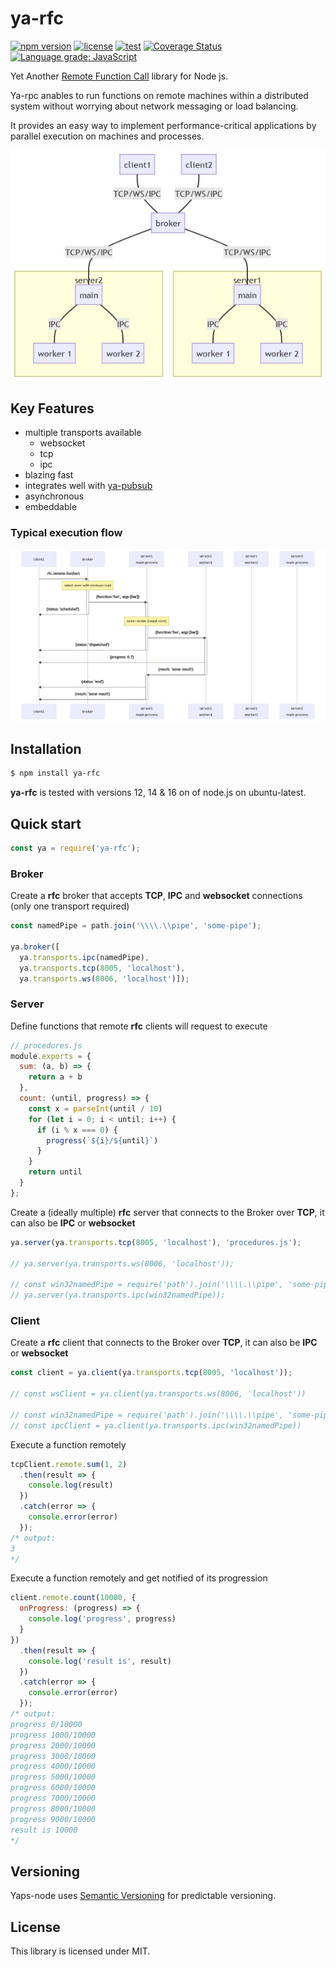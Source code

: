# ya-rfc 
[![npm version](https://badge.fury.io/js/ya-rfc.svg)](http://badge.fury.io/js/ya-rfc) [![license](https://img.shields.io/npm/l/ya-rfc.svg)](http://badge.fury.io/js/ya-rfc) [![test](https://github.com/nicocoul/ya-rfc/actions/workflows/test.yml/badge.svg)](https://github.com/nicocoul/ya-rfc/actions/workflows/test.yml) [![Coverage Status](https://coveralls.io/repos/github/nicocoul/ya-rfc/badge.svg?branch=main)](https://coveralls.io/github/nicocoul/ya-rfc?branch=main) [![Language grade: JavaScript](https://img.shields.io/lgtm/grade/javascript/g/nicocoul/ya-rfc.svg?logo=lgtm&logoWidth=18)](https://lgtm.com/projects/g/nicocoul/ya-rfc/context:javascript)

Yet Another [Remote Function Call](https://en.wikipedia.org/wiki/Remote_procedure_call) library for Node js.

Ya-rpc anables to run functions on remote machines within a distributed system without worrying about network messaging or load balancing.

It provides an easy way to implement performance-critical applications by parallel execution on machines and processes.

![basic execution flow](https://github.com/nicocoul/ya-rfc/blob/dev/img/arch.png)

## Key Features
* multiple transports available
  * websocket
  * tcp
  * ipc
* blazing fast
* integrates well with [ya-pubsub](https://www.npmjs.com/package/ya-pubsub)
* asynchronous
* embeddable

### Typical execution flow
![basic execution flow](https://github.com/nicocoul/ya-rfc/blob/dev/img/basicExecFlow.png)

## Installation
```sh
$ npm install ya-rfc
```
**ya-rfc** is tested with versions 12, 14 & 16 on of node.js on ubuntu-latest.

## Quick start
```javascript
const ya = require('ya-rfc');
```
### Broker
Create a **rfc** broker that accepts **TCP**, **IPC** and **websocket** connections (only one transport required)
``` javascript
const namedPipe = path.join('\\\\.\\pipe', 'some-pipe');

ya.broker([
  ya.transports.ipc(namedPipe),
  ya.transports.tcp(8005, 'localhost'),
  ya.transports.ws(8006, 'localhost')]);
```

### Server
Define functions that remote **rfc** clients will request to execute
``` javascript
// procedures.js
module.exports = {
  sum: (a, b) => {
    return a + b
  },
  count: (until, progress) => {
    const x = parseInt(until / 10)
    for (let i = 0; i < until; i++) {
      if (i % x === 0) {
        progress(`${i}/${until}`)
      }
    }
    return until
  }
};
```
Create a (ideally multiple) **rfc** server that connects to the Broker over **TCP**, it can also be **IPC** or **websocket**
``` javascript
ya.server(ya.transports.tcp(8005, 'localhost'), 'procedures.js');

// ya.server(ya.transports.ws(8006, 'localhost'));

// const win32namedPipe = require('path').join('\\\\.\\pipe', 'some-pipe');
// ya.server(ya.transports.ipc(win32namedPipe));
```
### Client
Create a **rfc** client that connects to the Broker over **TCP**, it can also be **IPC** or **websocket**
``` javascript
const client = ya.client(ya.transports.tcp(8005, 'localhost'));

// const wsClient = ya.client(ya.transports.ws(8006, 'localhost'))

// const win32namedPipe = require('path').join('\\\\.\\pipe', 'some-pipe')
// const ipcClient = ya.client(ya.transports.ipc(win32namedPipe))
```
Execute a function remotely
``` javascript
tcpClient.remote.sum(1, 2)
  .then(result => {
    console.log(result)
  })
  .catch(error => {
    console.error(error)
  });
/* output:
3
*/
```
Execute a function remotely and get notified of its progression
``` javascript
client.remote.count(10000, {
  onProgress: (progress) => {
    console.log('progress', progress)
  }
})
  .then(result => {
    console.log('result is', result)
  })
  .catch(error => {
    console.error(error)
  });
/* output:
progress 0/10000
progress 1000/10000
progress 2000/10000
progress 3000/10000
progress 4000/10000
progress 5000/10000
progress 6000/10000
progress 7000/10000
progress 8000/10000
progress 9000/10000
result is 10000
*/
```

## Versioning
Yaps-node uses [Semantic Versioning](http://semver.org/) for predictable versioning.

## License
This library is licensed under MIT.
